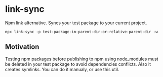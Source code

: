 # link-sync

Npm link alternative.
Syncs your test package to your current project.

`npx link-sync -p test-package-in-parent-dir-or-relative-parent-dir -w`

## Motivation

Testing npm packages before publishing to npm using node_modules must  be deleted in your test package to avoid dependencies conflicts. Also it creates  symlinks. You can do it manualy, or use this util.






